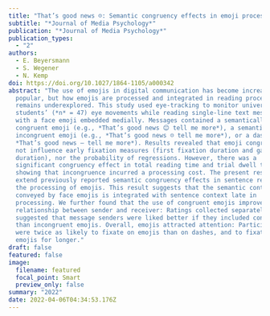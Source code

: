 ```yaml
---
title: "That’s good news ☹: Semantic congruency effects in emoji processing"
subtitle: "*Journal of Media Psychology*"
publication: "*Journal of Media Psychology*"
publication_types:
  - "2"
authors:
  - E. Beyersmann
  - S. Wegener
  - N. Kemp
doi: https://doi.org/10.1027/1864-1105/a000342
abstract: "The use of emojis in digital communication has become increasingly
  popular, but how emojis are processed and integrated in reading processes
  remains underexplored. This study used eye-tracking to monitor university
  students’ (*n* = 47) eye movements while reading single-line text messages
  with a face emoji embedded medially. Messages contained a semantically
  congruent emoji (e.g., *That’s good news 😊 tell me more*), a semantically
  incongruent emoji (e.g., *That’s good news ☹ tell me more*), or a dash (e.g.,
  *That’s good news – tell me more*). Results revealed that emoji congruency did
  not influence early fixation measures (first fixation duration and gaze
  duration), nor the probability of regressions. However, there was a
  significant congruency effect in total reading time and trial dwell time,
  showing that incongruence incurred a processing cost. The present results
  extend previously reported semantic congruency effects in sentence reading to
  the processing of emojis. This result suggests that the semantic content
  conveyed by face emojis is integrated with sentence context late in
  processing. We further found that the use of congruent emojis improved the
  relationship between sender and receiver: Ratings collected separately
  suggested that message senders were liked better if they included congruent
  than incongruent emojis. Overall, emojis attracted attention: Participants
  were twice as likely to fixate on emojis than on dashes, and to fixate on
  emojis for longer."
draft: false
featured: false
image:
  filename: featured
  focal_point: Smart
  preview_only: false
summary: "2022"
date: 2022-04-06T04:34:53.176Z
---
```

